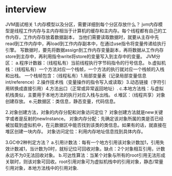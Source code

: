 # interview
JVM面试相关
1.内存模型以及分区，需要详细到每个分区存放什么？
jvm内存模型是线程工作内存与主内存相当于计算机的缓存和主内存。每个线程都有自己的工作内存，工作内存存放着数据副本，
当他们需要读取数据时，就要从主存中先read到工作内存中，再load到工作内存副本中，在通过use指令将变量传递给执行引擎。
写数据时，要先将数据assign到工作内存变量副本，再将数据从工作内存store到主存中，再利用指令write将store的变量写入到主存中的变量。
JVM分区：
a.程序计数器：（线程私有）当前线程执行字节码指令的行号信息。
b.虚拟机栈：（线程私有）一个方法对应一个栈帧，一个方法的执行就对应一个栈帧的入栈和出栈。
一个栈帧包含：（线程私有）1.局部变量表（记录局部变量信息int/reference）2.操作技术栈（变量操作的指令写入或读取）3.动态链接（字符引用转换成直接引用）4.方法出口（正常或异常返回地址）.
c.本地方法栈：与虚拟机栈类似，主要用于本地方法的执行对应入栈与出栈。
d.堆区：（线程共享）对象创建存放。
e.元数据区：类信息，静态变量，代码信息。

2.对象创建方法，对象的内存分配和对象访问定位？
对象创建方法就是new关键字或者是反射的newInstance。
对象内存分配：先确定该对象所属的类是否已经被加载到虚拟机中，在元数据区中能否找到该类的类信息。如果有的话，就直接在堆区创建一块内存。
对象访问定位：利用内存地址信息找到具体内存。

3.GC中2种判定方法？
a.引用计数法：每有一个地方引用该对象计数加1，引用失效计数减1，当计数为0时，就标记位可回收对象。缺点：2个对象相互引用，计数永远不为0无法回收对象。
b.可达性算法：当某个对象与所有的root引用无法形成关联时，则该对象可回收。root引用对象可为虚拟机栈中的引用对象，静态/常量引用对象，本地方法栈中的引用对象.

